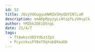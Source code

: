 ```yaml
---
id: 52
title: JQsyVUGugyuHWRZeSHyQQYINlLaM
description: emAKpRpyzyLcHtzpfLzVHuyCk
author: YMZbkZDEiDSngL
date: 21/4/7
tags:
  - TtAwhscUDIVdbztZpS
  - PcycskxiFYBeTOqYabQXaaDb
---
```

